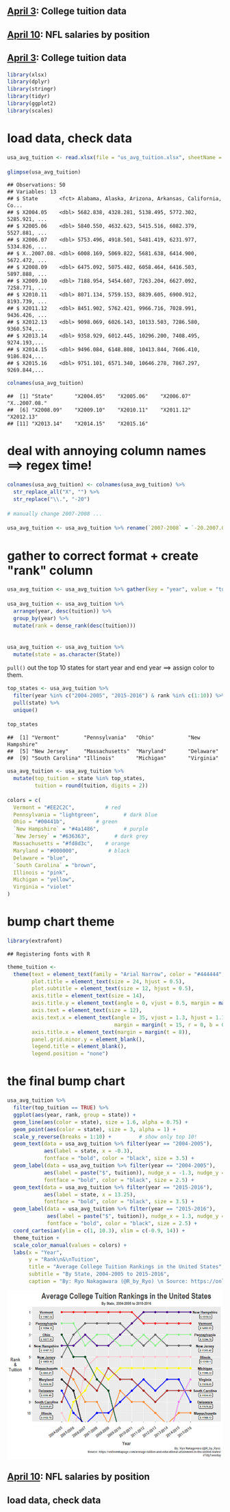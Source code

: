 ## [April 3](#april-3): College tuition data

## [April 10](#april-10): NFL salaries by position


## [April 3](#april-3): College tuition data

``` r
library(xlsx)
library(dplyr)
library(stringr)
library(tidyr)
library(ggplot2)
library(scales)
```

load data, check data
=====================

``` r
usa_avg_tuition <- read.xlsx(file = "us_avg_tuition.xlsx", sheetName = "Table 5")

glimpse(usa_avg_tuition)
```

    ## Observations: 50
    ## Variables: 13
    ## $ State       <fct> Alabama, Alaska, Arizona, Arkansas, California, Co...
    ## $ X2004.05    <dbl> 5682.838, 4328.281, 5138.495, 5772.302, 5285.921, ...
    ## $ X2005.06    <dbl> 5840.550, 4632.623, 5415.516, 6082.379, 5527.881, ...
    ## $ X2006.07    <dbl> 5753.496, 4918.501, 5481.419, 6231.977, 5334.826, ...
    ## $ X..2007.08. <dbl> 6008.169, 5069.822, 5681.638, 6414.900, 5672.472, ...
    ## $ X2008.09    <dbl> 6475.092, 5075.482, 6058.464, 6416.503, 5897.888, ...
    ## $ X2009.10    <dbl> 7188.954, 5454.607, 7263.204, 6627.092, 7258.771, ...
    ## $ X2010.11    <dbl> 8071.134, 5759.153, 8839.605, 6900.912, 8193.739, ...
    ## $ X2011.12    <dbl> 8451.902, 5762.421, 9966.716, 7028.991, 9436.426, ...
    ## $ X2012.13    <dbl> 9098.069, 6026.143, 10133.503, 7286.580, 9360.574,...
    ## $ X2013.14    <dbl> 9358.929, 6012.445, 10296.200, 7408.495, 9274.193,...
    ## $ X2014.15    <dbl> 9496.084, 6148.808, 10413.844, 7606.410, 9186.824,...
    ## $ X2015.16    <dbl> 9751.101, 6571.340, 10646.278, 7867.297, 9269.844,...

``` r
colnames(usa_avg_tuition)
```

    ##  [1] "State"       "X2004.05"    "X2005.06"    "X2006.07"    "X..2007.08."
    ##  [6] "X2008.09"    "X2009.10"    "X2010.11"    "X2011.12"    "X2012.13"   
    ## [11] "X2013.14"    "X2014.15"    "X2015.16"

deal with annoying column names ==&gt; regex time!
==================================================

``` r
colnames(usa_avg_tuition) <- colnames(usa_avg_tuition) %>% 
  str_replace_all("X", "") %>% 
  str_replace("\\.", "-20")

# manually change 2007-2008 ...

usa_avg_tuition <- usa_avg_tuition %>% rename(`2007-2008` = `-20.2007.08.`)
```

gather to correct format + create "rank" column
===============================================

``` r
usa_avg_tuition <- usa_avg_tuition %>% gather(key = "year", value = "tuition", -State)

usa_avg_tuition <- usa_avg_tuition %>% 
  arrange(year, desc(tuition)) %>% 
  group_by(year) %>% 
  mutate(rank = dense_rank(desc(tuition)))


usa_avg_tuition <- usa_avg_tuition %>% 
  mutate(state = as.character(State))
```

`pull()` out the top 10 states for start year and end year ==&gt; assign color to them.

``` r
top_states <- usa_avg_tuition %>% 
  filter(year %in% c("2004-2005", "2015-2016") & rank %in% c(1:10)) %>% 
  pull(state) %>% 
  unique()

top_states
```

    ##  [1] "Vermont"        "Pennsylvania"   "Ohio"           "New Hampshire" 
    ##  [5] "New Jersey"     "Massachusetts"  "Maryland"       "Delaware"      
    ##  [9] "South Carolina" "Illinois"       "Michigan"       "Virginia"

``` r
usa_avg_tuition <- usa_avg_tuition %>% 
  mutate(top_tuition = state %in% top_states,
         tuition = round(tuition, digits = 2))

colors = c(
  Vermont = "#EE2C2C",          # red
  Pennsylvania = "lightgreen",        # dark blue
  Ohio = "#00441b",          # green
  `New Hampshire` = "#4a1486",        # purple
  `New Jersey` = "#636363",        # dark grey
  Massachusetts = "#fd8d3c",    # orange
  Maryland = "#000000",          # black
  Delaware = "blue",
  `South Carolina` = "brown",
  Illinois = "pink",
  Michigan = "yellow",
  Virginia = "violet"
)
```

bump chart theme
================

``` r
library(extrafont)
```

    ## Registering fonts with R

``` r
theme_tuition <-  
  theme(text = element_text(family = "Arial Narrow", color = "#444444", face = "bold"),
        plot.title = element_text(size = 24, hjust = 0.5),
        plot.subtitle = element_text(size = 12, hjust = 0.5),
        axis.title = element_text(size = 14),
        axis.title.y = element_text(angle = 0, vjust = 0.5, margin = margin(r = 15)),
        axis.text = element_text(size = 12),
        axis.text.x = element_text(angle = 35, vjust = 1.3, hjust = 1.1,
                                   margin = margin(t = 15, r = 0, b = 0, l = 0)),
        axis.title.x = element_text(margin = margin(t = 8)),
        panel.grid.minor.y = element_blank(),
        legend.title = element_blank(),
        legend.position = "none")
```
the final bump chart
====================

``` r
usa_avg_tuition %>% 
  filter(top_tuition == TRUE) %>% 
  ggplot(aes(year, rank, group = state)) +
  geom_line(aes(color = state), size = 1.6, alpha = 0.75) +
  geom_point(aes(color = state), size = 3, alpha = 1) +
  scale_y_reverse(breaks = 1:10) +         # show only top 10!
  geom_text(data = usa_avg_tuition %>% filter(year == "2004-2005"),
            aes(label = state, x = -0.3), 
            fontface = "bold", color = "black", size = 3.5) +
  geom_label(data = usa_avg_tuition %>% filter(year == "2004-2005"),
            aes(label = paste("$", tuition)), nudge_x = -1.3, nudge_y = -0.4, 
            fontface = "bold", color = "black", size = 2.5) +
  geom_text(data = usa_avg_tuition %>% filter(year == "2015-2016"),
            aes(label = state, x = 13.25), 
            fontface = "bold", color = "black", size = 3.5) +
  geom_label(data = usa_avg_tuition %>% filter(year == "2015-2016"),
             aes(label = paste("$", tuition)), nudge_x = 1.3, nudge_y = -0.4, 
             fontface = "bold", color = "black", size = 2.5) +
  coord_cartesian(ylim = c(1, 10.3), xlim = c(-0.9, 14)) +
  theme_tuition +
  scale_color_manual(values = colors) +
  labs(x = "Year", 
       y = "Rank\n&\nTuition",
       title = "Average College Tuition Rankings in the United States",
       subtitle = "By State, 2004-2005 to 2015-2016",
       caption = "By: Ryo Nakagawara (@R_by_Ryo) \n Source: https://onlinembapage.com/average-tuition-and-educational-attainment-in-the-united-states/\n#TidyTuesday")
```

<img src="april_3_week_1/tidy_tues_april_3_files/figure-markdown_github/unnamed-chunk-7-1.png" style="display: block; margin: auto;" />


## [April 10](#april-10): NFL salaries by position


## load data, check data



